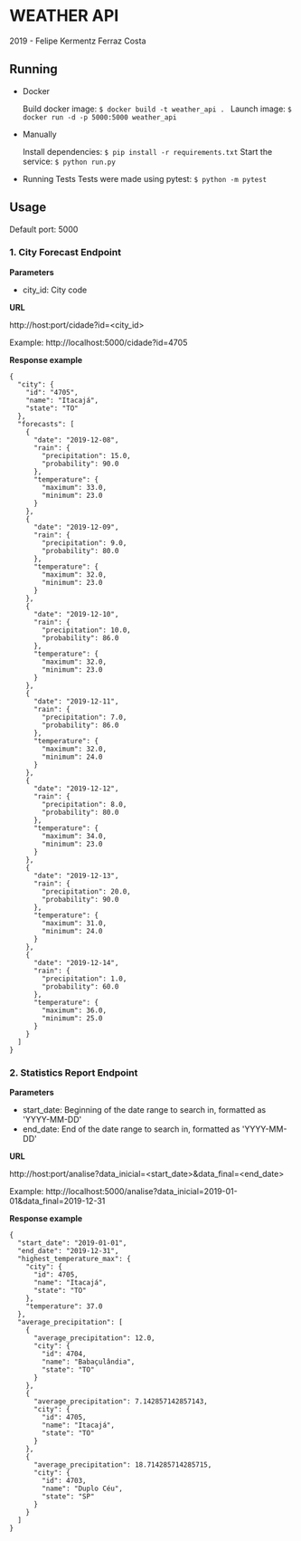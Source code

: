 # WEATHER API
2019 - Felipe Kermentz Ferraz Costa


## Running
- Docker

    Build docker image:
        ```
        $ docker build -t weather_api . 
        ```
    Launch image:
        ```
        $ docker run -d -p 5000:5000 weather_api
        ```

- Manually

    Install dependencies:
        ```
        $ pip install -r requirements.txt
        ```
    Start the service:
        ```
        $ python run.py
        ```

- Running Tests
    Tests were made using pytest:
     ```$ python -m pytest```


## Usage

Default port: 5000


### 1. City Forecast Endpoint
**Parameters**

- city_id: City code

**URL**

http://host:port/cidade?id=\<city_id\>

Example: http://localhost:5000/cidade?id=4705

**Response example**
```
{
  "city": {
    "id": "4705", 
    "name": "Itacajá", 
    "state": "TO"
  }, 
  "forecasts": [
    {
      "date": "2019-12-08", 
      "rain": {
        "precipitation": 15.0, 
        "probability": 90.0
      }, 
      "temperature": {
        "maximum": 33.0, 
        "minimum": 23.0
      }
    }, 
    {
      "date": "2019-12-09", 
      "rain": {
        "precipitation": 9.0, 
        "probability": 80.0
      }, 
      "temperature": {
        "maximum": 32.0, 
        "minimum": 23.0
      }
    }, 
    {
      "date": "2019-12-10", 
      "rain": {
        "precipitation": 10.0, 
        "probability": 86.0
      }, 
      "temperature": {
        "maximum": 32.0, 
        "minimum": 23.0
      }
    }, 
    {
      "date": "2019-12-11", 
      "rain": {
        "precipitation": 7.0, 
        "probability": 86.0
      }, 
      "temperature": {
        "maximum": 32.0, 
        "minimum": 24.0
      }
    }, 
    {
      "date": "2019-12-12", 
      "rain": {
        "precipitation": 8.0, 
        "probability": 80.0
      }, 
      "temperature": {
        "maximum": 34.0, 
        "minimum": 23.0
      }
    }, 
    {
      "date": "2019-12-13", 
      "rain": {
        "precipitation": 20.0, 
        "probability": 90.0
      }, 
      "temperature": {
        "maximum": 31.0, 
        "minimum": 24.0
      }
    }, 
    {
      "date": "2019-12-14", 
      "rain": {
        "precipitation": 1.0, 
        "probability": 60.0
      }, 
      "temperature": {
        "maximum": 36.0, 
        "minimum": 25.0
      }
    }
  ]
}
```


### 2. Statistics Report Endpoint
**Parameters**

- start_date: Beginning of the date range to search in, formatted as 'YYYY-MM-DD'
- end_date: End of the date range to search in, formatted as 'YYYY-MM-DD'

**URL**

http://host:port/analise?data_inicial=\<start_date\>&data_final=\<end_date\>

Example: http://localhost:5000/analise?data_inicial=2019-01-01&data_final=2019-12-31

**Response example**
```
{
  "start_date": "2019-01-01",
  "end_date": "2019-12-31", 
  "highest_temperature_max": {
    "city": {
      "id": 4705, 
      "name": "Itacajá", 
      "state": "TO"
    }, 
    "temperature": 37.0
  },
  "average_precipitation": [
    {
      "average_precipitation": 12.0, 
      "city": {
        "id": 4704, 
        "name": "Babaçulândia", 
        "state": "TO"
      }
    }, 
    {
      "average_precipitation": 7.142857142857143, 
      "city": {
        "id": 4705, 
        "name": "Itacajá", 
        "state": "TO"
      }
    }, 
    {
      "average_precipitation": 18.714285714285715, 
      "city": {
        "id": 4703, 
        "name": "Duplo Céu", 
        "state": "SP"
      }
    }
  ]
}
```
